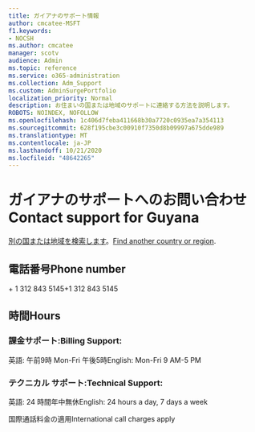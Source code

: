 ```yaml
---
title: ガイアナのサポート情報
author: cmcatee-MSFT
f1.keywords:
- NOCSH
ms.author: cmcatee
manager: scotv
audience: Admin
ms.topic: reference
ms.service: o365-administration
ms.collection: Adm_Support
ms.custom: AdminSurgePortfolio
localization_priority: Normal
description: お住まいの国または地域のサポートに連絡する方法を説明します。
ROBOTS: NOINDEX, NOFOLLOW
ms.openlocfilehash: 1c406d7feba411668b30a7720c0935ea7a354113
ms.sourcegitcommit: 628f195cbe3c00910f7350d8b09997a675dde989
ms.translationtype: MT
ms.contentlocale: ja-JP
ms.lasthandoff: 10/21/2020
ms.locfileid: "48642265"
---
```

# <a name="contact-support-for-guyana"></a><span data-ttu-id="99d3d-103">ガイアナのサポートへのお問い合わせ</span><span class="sxs-lookup"><span data-stu-id="99d3d-103">Contact support for Guyana</span></span>

<span data-ttu-id="99d3d-104">[別の国または地域を検索します](../contact-support-for-business-products.md)。</span><span class="sxs-lookup"><span data-stu-id="99d3d-104">[Find another country or region](../contact-support-for-business-products.md).</span></span>

## <a name="phone-number"></a><span data-ttu-id="99d3d-105">電話番号</span><span class="sxs-lookup"><span data-stu-id="99d3d-105">Phone number</span></span>
<span data-ttu-id="99d3d-106">+ 1 312 843 5145</span><span class="sxs-lookup"><span data-stu-id="99d3d-106">+1 312 843 5145</span></span>

## <a name="hours"></a><span data-ttu-id="99d3d-107">時間</span><span class="sxs-lookup"><span data-stu-id="99d3d-107">Hours</span></span>
### <a name="billing-support"></a><span data-ttu-id="99d3d-108">課金サポート:</span><span class="sxs-lookup"><span data-stu-id="99d3d-108">Billing Support:</span></span>

<span data-ttu-id="99d3d-109">英語: 午前9時 Mon-Fri 午後5時</span><span class="sxs-lookup"><span data-stu-id="99d3d-109">English: Mon-Fri 9 AM-5 PM</span></span>

### <a name="technical-support"></a><span data-ttu-id="99d3d-110">テクニカル サポート:</span><span class="sxs-lookup"><span data-stu-id="99d3d-110">Technical Support:</span></span>

<span data-ttu-id="99d3d-111">英語: 24 時間年中無休</span><span class="sxs-lookup"><span data-stu-id="99d3d-111">English: 24 hours a day, 7 days a week</span></span>

<span data-ttu-id="99d3d-112">国際通話料金の適用</span><span class="sxs-lookup"><span data-stu-id="99d3d-112">International call charges apply</span></span>
